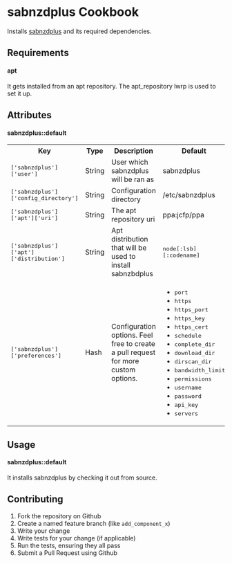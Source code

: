 sabnzdplus Cookbook
===================
Installs [sabnzdplus](http://sabnzbd.org) and its required dependencies.

Requirements
------------
#### apt
It gets installed from an apt repository. The apt_repository lwrp is used to set it up.

Attributes
----------
#### sabnzdplus::default
<table>
  <tr>
    <th>Key</th>
    <th>Type</th>
    <th>Description</th>
    <th>Default</th>
  </tr>
  <tr>
    <td><tt>['sabnzdplus']['user']</tt></td>
    <td>String</td>
    <td>User which sabnzdplus will be ran as</td>
    <td>sabnzdplus</td>
  </tr>
  <tr>
    <td><tt>['sabnzdplus']['config_directory']</tt></td>
    <td>String</td>
    <td>Configuration directory</td>
    <td>/etc/sabnzdplus</td>
  </tr>
  <tr>
    <td><tt>['sabnzdplus']['apt']['uri']</tt></td>
    <td>String</td>
    <td>The apt repository uri</td>
    <td>ppa:jcfp/ppa</td>
  </tr>
  <tr>
    <td><tt>['sabnzdplus']['apt']['distribution']</tt></td>
    <td>String</td>
    <td>Apt distribution that will be used to install sabnzbdplus</td>
    <td><tt>node[:lsb][:codename]</tt></td>
  </tr>
  <tr>
    <td><tt>['sabnzdplus']['preferences']</tt></td>
    <td>Hash</td>
    <td>Configuration options. Feel free to create a pull request for more custom options.</td>
    <td>
      <ul>
        <li><tt>port</tt></li>
        <li><tt>https</tt></li>
        <li><tt>https_port</tt></li>
        <li><tt>https_key</tt></li>
        <li><tt>https_cert</tt></li>
        <li><tt>schedule</tt></li>
        <li><tt>complete_dir</tt></li>
        <li><tt>download_dir</tt></li>
        <li><tt>dirscan_dir</tt></li>
        <li><tt>bandwidth_limit</tt></li>
        <li><tt>permissions</tt></li>
        <li><tt>username</tt></li>
        <li><tt>password</tt></li>
        <li><tt>api_key</tt></li>
        <li><tt>servers</tt></li>
      </ul>
    </td>
  </tr>
</table>

Usage
-----
#### sabnzdplus::default

It installs sabnzdplus by checking it out from source.

Contributing
------------

1. Fork the repository on Github
2. Create a named feature branch (like `add_component_x`)
3. Write your change
4. Write tests for your change (if applicable)
5. Run the tests, ensuring they all pass
6. Submit a Pull Request using Github
